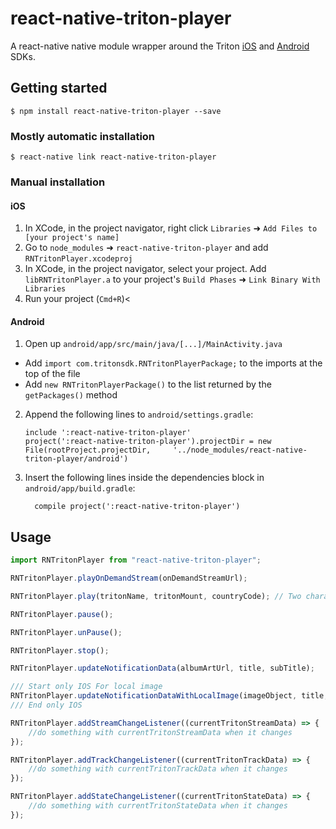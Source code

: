 # react-native-triton-player

A react-native native module wrapper around the Triton [iOS](https://github.com/tritondigital/ios-sdk) and [Android](https://github.com/tritondigital/android-sdk) SDKs.

## Getting started

`$ npm install react-native-triton-player --save`

### Mostly automatic installation

`$ react-native link react-native-triton-player`

### Manual installation

#### iOS

1. In XCode, in the project navigator, right click `Libraries` ➜ `Add Files to [your project's name]`
2. Go to `node_modules` ➜ `react-native-triton-player` and add `RNTritonPlayer.xcodeproj`
3. In XCode, in the project navigator, select your project. Add `libRNTritonPlayer.a` to your project's `Build Phases` ➜ `Link Binary With Libraries`
4. Run your project (`Cmd+R`)<

#### Android

1. Open up `android/app/src/main/java/[...]/MainActivity.java`

- Add `import com.tritonsdk.RNTritonPlayerPackage;` to the imports at the top of the file
- Add `new RNTritonPlayerPackage()` to the list returned by the `getPackages()` method

2. Append the following lines to `android/settings.gradle`:
   ```
   include ':react-native-triton-player'
   project(':react-native-triton-player').projectDir = new File(rootProject.projectDir, 	'../node_modules/react-native-triton-player/android')
   ```
3. Insert the following lines inside the dependencies block in `android/app/build.gradle`:
   ```
     compile project(':react-native-triton-player')
   ```

## Usage

```javascript
import RNTritonPlayer from "react-native-triton-player";

RNTritonPlayer.playOnDemandStream(onDemandStreamUrl);

RNTritonPlayer.play(tritonName, tritonMount, countryCode); // Two character countryCode. The country in which the user resides.

RNTritonPlayer.pause();

RNTritonPlayer.unPause();

RNTritonPlayer.stop();

RNTritonPlayer.updateNotificationData(albumArtUrl, title, subTitle);

/// Start only IOS For local image
RNTritonPlayer.updateNotificationDataWithLocalImage(imageObject, title, subTitle);
/// End only IOS

RNTritonPlayer.addStreamChangeListener((currentTritonStreamData) => {
	//do something with currentTritonStreamData when it changes
});

RNTritonPlayer.addTrackChangeListener((currentTritonTrackData) => {
	//do something with currentTritonTrackData when it changes
});

RNTritonPlayer.addStateChangeListener((currentTritonStateData) => {
	//do something with currentTritonStateData when it changes
});
```
